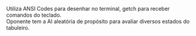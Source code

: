 Utiliza ANSI Codes para desenhar no terminal, getch para receber comandos do teclado.  
Oponente tem a AI aleatória de propósito para avaliar diversos estados do tabuleiro.
